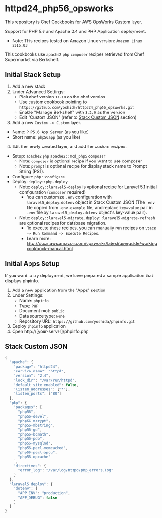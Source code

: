 
# httpd24_php56_opsworks

This repository is Chef Cookbooks for AWS OpsWorks Custom layer.

Support for PHP 5.6 and Apache 2.4 and PHP Application deployment.

* Note: This recipes tested on Amazon Linux version: `Amazon Linux 2015.03`

This cookbooks use `apache2` `php` `composer` recipes retrieved from Chef Supermarket via Berkshelf.

## Initial Stack Setup

1. Add a new stack
2. Under Advanced Settings:
   - Pick chef version `11.10` as the chef version
   - Use custom cookbook pointing to `https://github.com/yoshida/httpd24_php56_opsworks.git`
   - Enable "Manage Berkshelf" with `3.2.0` as the version
   - Edit "Custom JSON" (refer to [Stack Custom JSON](#stack-custom-json) section)
3. Add a new `Custom -> Custom` layer.
  * Name: `PHP5.6 App Server` (as you like)
  * Short name: `php56app` (as you like)
4. Edit the newly created layer, and add the custom recipes:
  * Setup: `apache2` `php` `apache2::mod_php5` `composer`
    * Note: `composer` is optional recipe if you want to use composer
    * Note: `prompt` is optional recipe for display stack name to Prompt String (PS1).
  * Configure: `php::configure`
  * Deploy: `deploy::php-deploy`
    * Note: `deploy::laravel5-deploy` is optional recipe for Laravel 5.1 initial configuration (`composer` required)
      * You can customize `.env` configuration with `laravel5_deploy.dotenv` object in Stack Custom JSON (The `.env` file copied from `.env.example` file, and replace `key=value` pair in `.env` file by `laravel5_deploy.dotenv` object's key-value pair).
    * Note: `deploy::laravel5-migrate`, `deploy::laravel5-migrate-refresh` are optional recipes for database migration.
      * To execute these recipes, you can manually run recipes on `Stack -> Run Command -> Execute Recipes`.
      * Learn more: http://docs.aws.amazon.com/opsworks/latest/userguide/workingcookbook-manual.html

## Initial Apps Setup

If you want to try deployment, we have prepared a sample application that displays phpinfo.

1. Add a new application from the "Apps" section
2. Under Settings:
   - Name: `phpinfo`
   - Type: `PHP`
   - Document root: `public`
   - Data source type: `None`
   - Repository URL: `https://github.com/yoshida/phpinfo.git`
3. Deploy `phpinfo` application 
4. Open http://[your-server]/phpinfo.php

## Stack Custom JSON

```javascript
{
  "apache": {
    "package": "httpd24",
    "service_name": "httpd",
    "version": "2.4",
    "lock_dir": "/var/run/httpd",
    "default_site_enabled": false,
    "listen_addresses": ["*"],
    "listen_ports": ["80"]
  },
  "php": {
    "packages": [
      "php56",
      "php56-devel",
      "php56-mcrypt",
      "php56-mbstring",
      "php56-gd",
      "php56-bcmath",
      "php56-pdo",
      "php56-mysqlnd",
      "php56-pecl-memcached",
      "php56-pecl-apcu",
      "php56-opcache"
    ],
    "directives": {
      "error_log": "/var/log/httpd/php_errors.log"
    }
  },
  "laravel5_deploy": {
    "dotenv": {
      "APP_ENV": "production",
      "APP_DEBUG": false
    }
  }
}
```
